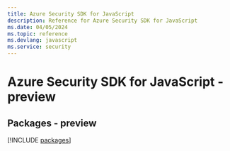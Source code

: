 ```yaml
---
title: Azure Security SDK for JavaScript
description: Reference for Azure Security SDK for JavaScript
ms.date: 04/05/2024
ms.topic: reference
ms.devlang: javascript
ms.service: security
---
```

# Azure Security SDK for JavaScript - preview
## Packages - preview
[!INCLUDE [packages](security-index.md)]